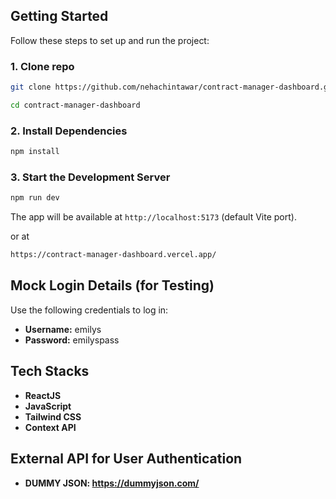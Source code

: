 
## Getting Started

Follow these steps to set up and run the project:


### 1. Clone repo

```bash
git clone https://github.com/nehachintawar/contract-manager-dashboard.git

cd contract-manager-dashboard
```


### 2. Install Dependencies

```bash
npm install
```

### 3. Start the Development Server

```bash
npm run dev
```

The app will be available at `http://localhost:5173` (default Vite port).


or at
```bash
https://contract-manager-dashboard.vercel.app/
```

## Mock Login Details (for Testing)

Use the following credentials to log in:

- **Username:** emilys
- **Password:** emilyspass

## Tech Stacks
- **ReactJS**
- **JavaScript**
- **Tailwind CSS**
- **Context API**

## External API for User Authentication
- **DUMMY JSON: https://dummyjson.com/**